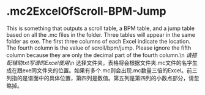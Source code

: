# .mc2ExcelOfScroll-BPM-Jump
This is something that outputs a scroll table, a BPM table, and a jump table based on all the .mc files in the folder.
Three tables will appear in the same folder as exe. The first three columns of each Excel indicate the location. The fourth column is the value of scroll/bpm/jump. Please ignore the fifth column because they are only the decimal part of the fourth column.\n
*请搭配辅助txt写谱的Excel使用*\n
选择文件夹，表格将会根据文件夹.mc文件的名字生成在跟exe同文件夹的位置。如果有多个.mc则会出现.mc数量三倍的Excel。前三列指的是谱面中的具体位置，第四列是数值。第五列是第四列的小数点部分，请忽略掉。
